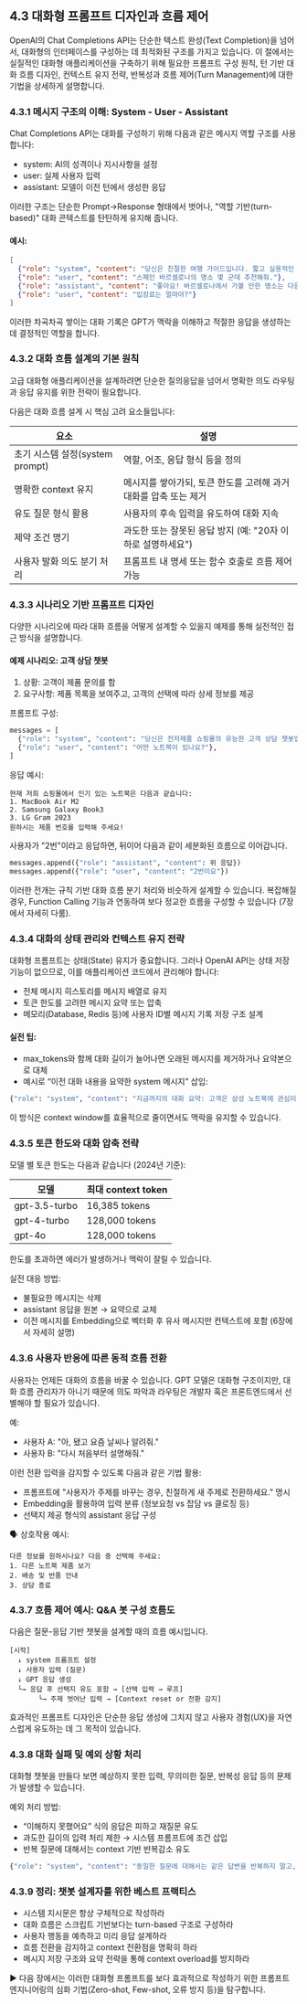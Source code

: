 ## 4.3 대화형 프롬프트 디자인과 흐름 제어

OpenAI의 Chat Completions API는 단순한 텍스트 완성(Text Completion)을 넘어서, 대화형의 인터페이스를 구성하는 데 최적화된 구조를 가지고 있습니다. 이 절에서는 실질적인 대화형 애플리케이션을 구축하기 위해 필요한 프롬프트 구성 원칙, 턴 기반 대화 흐름 디자인, 컨텍스트 유지 전략, 반복성과 흐름 제어(Turn Management)에 대한 기법을 상세하게 설명합니다.



### 4.3.1 메시지 구조의 이해: System - User - Assistant

Chat Completions API는 대화를 구성하기 위해 다음과 같은 메시지 역할 구조를 사용합니다:

- system: AI의 성격이나 지시사항을 설정  
- user: 실제 사용자 입력  
- assistant: 모델이 이전 턴에서 생성한 응답

이러한 구조는 단순한 Prompt→Response 형태에서 벗어나, "역할 기반(turn-based)" 대화 콘텍스트를 탄탄하게 유지해 줍니다.

#### 예시:

```json
[
  {"role": "system", "content": "당신은 친절한 여행 가이드입니다. 짧고 실용적인 표현만 사용하세요."},
  {"role": "user", "content": "스페인 바르셀로나의 명소 몇 군데 추천해줘."},
  {"role": "assistant", "content": "좋아요! 바르셀로나에서 가볼 만한 명소는 다음과 같아요:\n1. 사그라다 파밀리아\n2. 구엘 공원\n3. 고딕 지구"},
  {"role": "user", "content": "입장료는 얼마야?"}
]
```

이러한 차곡차곡 쌓이는 대화 기록은 GPT가 맥락을 이해하고 적절한 응답을 생성하는 데 결정적인 역할을 합니다.



### 4.3.2 대화 흐름 설계의 기본 원칙

고급 대화형 애플리케이션을 설계하려면 단순한 질의응답을 넘어서 명확한 의도 라우팅과 응답 유지를 위한 전략이 필요합니다.

다음은 대화 흐름 설계 시 핵심 고려 요소들입니다:

| 요소 | 설명 |
|------|------|
| 초기 시스템 설정(system prompt) | 역할, 어조, 응답 형식 등을 정의 |
| 명확한 context 유지 | 메시지를 쌓아가되, 토큰 한도를 고려해 과거 대화를 압축 또는 제거 |
| 유도 질문 형식 활용 | 사용자의 후속 입력을 유도하여 대화 지속 |
| 제약 조건 명기 | 과도한 또는 잘못된 응답 방지 (예: "20자 이하로 설명하세요") |
| 사용자 발화 의도 분기 처리 | 프롬프트 내 명세 또는 함수 호출로 흐름 제어 가능 |



### 4.3.3 시나리오 기반 프롬프트 디자인

다양한 시나리오에 따라 대화 흐름을 어떻게 설계할 수 있을지 예제를 통해 실전적인 접근 방식을 설명합니다.

#### 예제 시나리오: 고객 상담 챗봇

1. 상황: 고객이 제품 문의를 함
2. 요구사항: 제품 목록을 보여주고, 고객의 선택에 따라 상세 정보를 제공

프롬프트 구성:

```python
messages = [
  {"role": "system", "content": "당신은 전자제품 쇼핑몰의 유능한 고객 상담 챗봇입니다. 사용자의 질문에 명확하고 친절하게 안내하세요."},
  {"role": "user", "content": "어떤 노트북이 있나요?"},
]
```

응답 예시:

```
현재 저희 쇼핑몰에서 인기 있는 노트북은 다음과 같습니다:
1. MacBook Air M2
2. Samsung Galaxy Book3
3. LG Gram 2023
원하시는 제품 번호를 입력해 주세요!
```

사용자가 "2번"이라고 응답하면, 뒤이어 다음과 같이 세분화된 흐름으로 이어갑니다.

```python
messages.append({"role": "assistant", "content": 위 응답})
messages.append({"role": "user", "content": "2번이요"})
```

이러한 전개는 규칙 기반 대화 흐름 분기 처리와 비슷하게 설계할 수 있습니다. 복잡해질 경우, Function Calling 기능과 연동하여 보다 정교한 흐름을 구성할 수 있습니다 (7장에서 자세히 다룸).



### 4.3.4 대화의 상태 관리와 컨텍스트 유지 전략

대화형 프롬프트는 상태(State) 유지가 중요합니다. 그러나 OpenAI API는 상태 저장 기능이 없으므로, 이를 애플리케이션 코드에서 관리해야 합니다:

- 전체 메시지 히스토리를 메시지 배열로 유지
- 토큰 한도를 고려한 메시지 요약 또는 압축
- 메모리(Database, Redis 등)에 사용자 ID별 메시지 기록 저장 구조 설계

#### 실전 팁:

- max_tokens와 함께 대화 길이가 늘어나면 오래된 메시지를 제거하거나 요약본으로 대체
- 예시로 “이전 대화 내용을 요약한 system 메시지” 삽입:

```python
{"role": "system", "content": "지금까지의 대화 요약: 고객은 삼성 노트북에 관심이 있으며 가격, 사양, AS 조건을 문의함"}
```

이 방식은 context window를 효율적으로 줄이면서도 맥락을 유지할 수 있습니다.



### 4.3.5 토큰 한도와 대화 압축 전략

모델 별 토큰 한도는 다음과 같습니다 (2024년 기준):

| 모델 | 최대 context token |
|------|--------------------|
| gpt-3.5-turbo | 16,385 tokens |
| gpt-4-turbo | 128,000 tokens |
| gpt-4o | 128,000 tokens |

한도를 초과하면 에러가 발생하거나 맥락이 잘릴 수 있습니다.

실전 대응 방법:

- 불필요한 메시지는 삭제
- assistant 응답을 원본 → 요약으로 교체
- 이전 메시지를 Embedding으로 벡터화 후 유사 메시지만 컨텍스트에 포함 (6장에서 자세히 설명)



### 4.3.6 사용자 반응에 따른 동적 흐름 전환

사용자는 언제든 대화의 흐름을 바꿀 수 있습니다. GPT 모델은 대화형 구조이지만, 대화 흐름 관리자가 아니기 때문에 의도 파악과 라우팅은 개발자 혹은 프론트엔드에서 선별해야 할 필요가 있습니다.

예:

- 사용자 A: "아, 됐고 요즘 날씨나 알려줘."
- 사용자 B: "다시 처음부터 설명해줘."

이런 전환 입력을 감지할 수 있도록 다음과 같은 기법 활용:

- 프롬프트에 "사용자가 주제를 바꾸는 경우, 친절하게 새 주제로 전환하세요." 명시
- Embedding을 활용하여 입력 분류 (정보요청 vs 잡담 vs 클로징 등)
- 선택지 제공 형식의 assistant 응답 구성

🗣 상호작용 예시:

```
다른 정보를 원하시나요? 다음 중 선택해 주세요:  
1. 다른 노트북 제품 보기  
2. 배송 및 반품 안내  
3. 상담 종료
```



### 4.3.7 흐름 제어 예시: Q&A 봇 구성 흐름도

다음은 질문-응답 기반 챗봇을 설계할 때의 흐름 예시입니다.

```text
[시작]
  ↓ system 프롬프트 설정
  ↓ 사용자 입력 (질문)
  ↓ GPT 응답 생성
  └→ 응답 후 선택지 유도 포함 → [선택 입력 → 루프]
       └→ 주제 벗어난 입력 → [Context reset or 전환 감지]
```

효과적인 프롬프트 디자인은 단순한 응답 생성에 그치지 않고 사용자 경험(UX)을 자연스럽게 유도하는 데 그 목적이 있습니다.



### 4.3.8 대화 실패 및 예외 상황 처리

대화형 챗봇을 만들다 보면 예상하지 못한 입력, 무의미한 질문, 반복성 응답 등의 문제가 발생할 수 있습니다.

예외 처리 방법:

- “이해하지 못했어요” 식의 응답은 피하고 재질문 유도
- 과도한 길이의 입력 처리 제한 → 시스템 프롬프트에 조건 삽입
- 반복 질문에 대해서는 context 기반 반복감소 유도

```python
{"role": "system", "content": "동일한 질문에 대해서는 같은 답변을 반복하지 말고, 예시나 새로운 정보를 추가로 보태 주세요."}
```



### 4.3.9 정리: 챗봇 설계자를 위한 베스트 프랙티스

- 시스템 지시문은 항상 구체적으로 작성하라
- 대화 흐름은 스크립트 기반보다는 turn-based 구조로 구성하라
- 사용자 행동을 예측하고 미리 응답 설계하라
- 흐름 전환을 감지하고 context 전환점을 명확히 하라
- 메시지 저장 구조와 요약 전략을 통해 context overload를 방지하라


▶️ 다음 장에서는 이러한 대화형 프롬프트를 보다 효과적으로 작성하기 위한 프롬프트 엔지니어링의 심화 기법(Zero-shot, Few-shot, 오류 방지 등)을 탐구합니다.